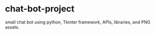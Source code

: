 # chat-bot-project
small chat bot using python, Tkinter framework, APIs, libraries, and PNG assets.
